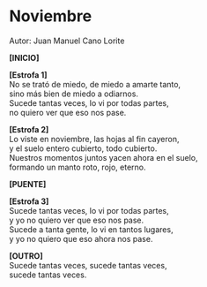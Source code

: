 # Noviembre  
Autor: Juan Manuel Cano Lorite

**[INICIO]**

**[Estrofa 1]**  
No se trató de miedo, de miedo a amarte tanto,  
sino más bien de miedo a odiarnos.  
Sucede tantas veces, lo vi por todas partes,  
no quiero ver que eso nos pase.

**[Estrofa 2]**  
Lo viste en noviembre, las hojas al fin cayeron,  
y el suelo entero cubierto, todo cubierto.  
Nuestros momentos juntos yacen ahora en el suelo,  
formando un manto roto, rojo, eterno.

**[PUENTE]**

**[Estrofa 3]**  
Sucede tantas veces, lo vi por todas partes,  
y yo no quiero ver que eso nos pase.  
Sucede a tanta gente, lo vi en tantos lugares,  
y yo no quiero que eso ahora nos pase.

**[OUTRO]**  
Sucede tantas veces, sucede tantas veces,  
sucede tantas veces.
